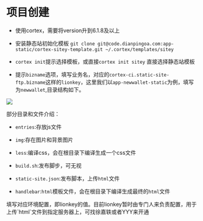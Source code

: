 # 项目创建

- ​使用cortex，需要将version升到6.1.8及以上

- 安装静态站初始化模板 `git clone git@code.dianpingoa.com:app-static/cortex-sitey-template.git ~/.cortex/templates/sitey`

- `cortex init`提示选择模板，或直接`cortex init sitey` 直接选择静态站模板

- 提示`bizname`选项，填写业务名，对应的`cortex-ci.static-site-ftp.bizname`这样的`lionkey​`，这里我们以`app-newwallet-static`为例，填写为`newwallet`,目录结构如下。

<img src="/images/1.png"/>

部分目录和文件介绍：
 
- `​​entries`:存放js文件

- `img`:存在图片和背景图片

- `less`:编译css，会在根目录下编译生成一个css文件

- `build.sh`:发布脚步，可无视

- `static-site.json`:发布脚本，上传`html`文件

- `handlebar`:`html`模板文件，会在根目录下编译生成最终的`html`文件

<aside class="notice">
填写对应环境配置，即lionkey的值。目前lionkey暂时由专门人来负责配置，用于上传`html`文件到指定服务器上，可找徐嘉轶或者YYY来开通
</aside>
